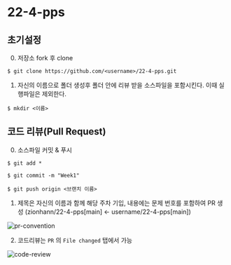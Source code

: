 # 22-4-pps

## 초기설정

0. 저장소 fork 후 clone
```shell
$ git clone https://github.com/<username>/22-4-pps.git
```

1. 자신의 이름으로 폴더 생성후 폴더 안에 리뷰 받을 소스파일을 포함시킨다. 이때 실행파일은 제외한다.

```shell
$ mkdir <이름>
```

## 코드 리뷰(Pull Request)

0. 소스파일 커밋 & 푸시

```shell
$ git add *
```
```shell
$ git commit -m "Week1"
```
```shell
$ git push origin <브랜치 이름>
```

1. 제목은 자신의 이름과 함께 해당 주차 기입, 내용에는 문제 번호를 포함하여 PR 생성 (zionhann/22-4-pps[main] <- username/22-4-pps[main])

![pr-convention](https://user-images.githubusercontent.com/45687157/210139381-53e4d9ad-067a-4a9b-a3e5-befccee99153.png)

2. 코드리뷰는 `PR` 의 `File changed` 탭에서 가능

![code-review](https://user-images.githubusercontent.com/45687157/210139446-22395485-3ebb-4c56-af97-af0960d58208.png)